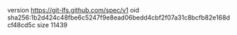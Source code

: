version https://git-lfs.github.com/spec/v1
oid sha256:1b2d424c48fbe6c5247f9e8ead06bedd4cbf2f07a31c8bcfb82e168dcf48cd5c
size 11439
